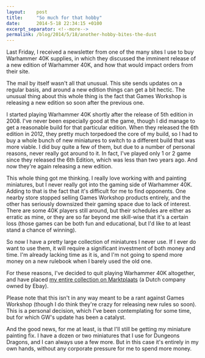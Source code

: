 ```yaml
---
layout:    post
title:     "So much for that hobby"
date:      2014-5-18 22:34:15 +0100
excerpt_separator: <!--more-->
permalink: /blog/2014/5/18/another-hobby-bites-the-dust
---
```


Last Friday, I received a newsletter from one of the many sites I use to buy Warhammer 40K supplies, in which they discussed the imminent release of a new edition of Warhammer 40K, and how that would impact orders from their site.

The mail by itself wasn't all that unusual. This site sends updates on a regular basis, and around a new edition things can get a bit hectic. The unusual thing about this whole thing is the fact that Games Workshop is releasing a new edition so soon after the previous one.

<!--more-->
I started playing Warhammer 40K shortly after the release of 5th edition in 2008. I've never been especially good at the game, though I did manage to get a reasonable build for that particular edition. When they released the 6th edition in 2012, they pretty much torpedoed the core of my build, so I had to buy a whole bunch of new miniatures to switch to a different build that was more viable. I did buy quite a few of them, but due to a number of personal reasons, never really got around to it. In fact, I've played only 1 or 2 game since they released the 6th Edition, which was less than two years ago. And now they're again releasing a new edition.

This whole thing got me thinking. I really love working with and painting miniatures, but I never really got into the gaming side of Warhammer 40K. Adding to that is the fact that it's difficult for me to find opponents. One nearby store stopped selling Games Workshop products entirely, and the other has seriously downsized their gaming space due to lack of interest. There are some 40K players still around, but their schedules are either as erratic as mine, or they are so far beyond me skill-wise that it's a certain loss (those games can be both fun and educational, but I'd like to at least stand a chance of winning).

So now I have a pretty large collection of miniatures I never use. If I ever do want to use them, it will require a significant investment of both money and time. I'm already lacking time as it is, and I'm not going to spend more money on a new rulebook when I barely used the old one.

For these reasons, I've decided to quit playing Warhammer 40K altogether, and have placed [my entire collection on Marktplaats](http://www.marktplaats.nl/a/hobby-en-vrije-tijd/warhammer-en-wargaming/m810923542-grote-eldar-collectie.html?previousPage=lr) (a Dutch company owned by Ebay).

Please note that this isn't in any way meant to be a rant against Games Workshop (though I do think they're crazy for releasing new rules so soon). This is a personal decision, which I've been contemplating for some time, but for which GW's update has been a catalyst.

And the good news, for me at least, is that I'll still be getting my miniature painting fix. I have a dozen or two miniatures that I use for Dungeons  Dragons, and I can always use a few more. But in this case it's entirely in my own hands, without any corporate pressure for me to spend more money.